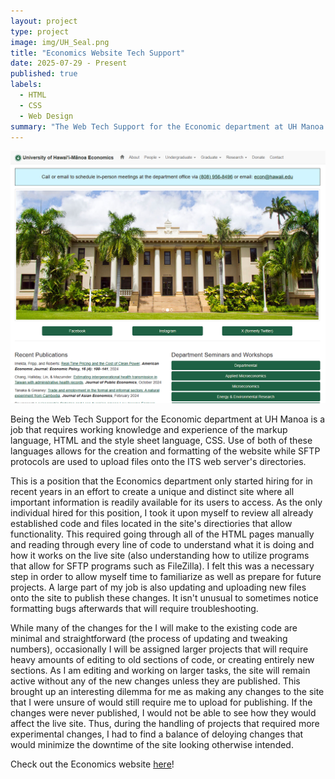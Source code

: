 ```yaml
---
layout: project
type: project
image: img/UH_Seal.png
title: "Economics Website Tech Support"
date: 2025-07-29 - Present
published: true
labels:
  - HTML
  - CSS
  - Web Design
summary: "The Web Tech Support for the Economic department at UH Manoa. In charge of updating the Economic department's website using HTML, CSS, and SFTP protocols to fit current needs as well as ensuring proper functionality and user aesthetics."
---
```


<div class="text-center p-4">
  <img src="../img/economics.png" class="img-thumbnail" >
</div>

Being the Web Tech Support for the Economic department at UH Manoa is a job that requires working knowledge and experience of the markup language, HTML and the style sheet language, CSS. Use of both of these languages allows for the creation and formatting of the website while SFTP protocols are used to upload files onto the ITS web server's directories. 

This is a position that the Economics department only started hiring for in recent years in an effort to create a unique and distinct site where all important information is readily available for its users to access. As the only individual hired for this position, I took it upon myself to review all already established code and files located in the site's directiories that allow functionality. This required going through all of the HTML pages manually and reading through every line of code to understand what it is doing and how it works on the live site (also understanding how to utilize programs that allow for SFTP programs such as FileZilla). I felt this was a necessary step in order to allow myself time to familiarize as well as prepare for future projects. A large part of my job is also updating and uploading new files onto the site to publish these changes. It isn't unusual to sometimes notice formatting bugs afterwards that will require troubleshooting. 

While many of the changes for the I will make to the existing code are minimal and straightforward (the process of updating and tweaking numbers), occasionally I will be assigned larger projects that will require heavy amounts of editing to old sections of code, or creating entirely new sections. As I am editing and working on larger tasks, the site will remain active without any of the new changes unless they are published. This brought up an interesting dilemma for me as making any changes to the site that I were unsure of would still require me to upload for publishing. If the changes were never published, I would not be able to see how they would affect the live site. Thus, during the handling of projects that required more experimental changes, I had to find a balance of deloying changes that would minimize the downtime of the site looking otherwise intended.

Check out the Economics website [here](https://economics.hawaii.edu)!
